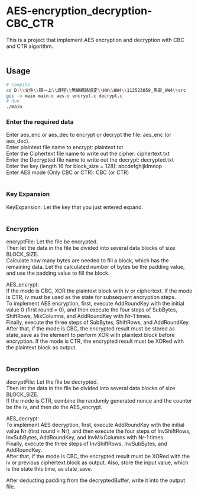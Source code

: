 # AES-encryption_decryption-CBC_CTR
This is a project that implement AES encryption and decryption with CBC and CTR algorithm. <br />
<br />

## Usage
```sh
# Compile
cd D:\\文件\\碩一上\\課程\\無線網路協定\\HW\\HW4\\112523059_馬寧_HW4\\src
gcc -o main main.c aes.c encrypt.c decrypt.c
# Run
./main
```

### Enter the required data
Enter aes_enc or aes_dec to encrypt or decrypt the file: aes_enc (or aes_dec). <br />
Enter plaintext file name to encrypt: plaintext.txt <br />
Enter the Ciphertext file name to write out the cipher: ciphertext.txt <br />
Enter the Decrypted file name to write out the decrypt: decrypted.txt <br />
Enter the key (length 16 for block_size = 128): abcdefghijklmnop <br />
Enter AES mode (Only CBC or CTR): CBC (or CTR) <br />
<br />

### Key Expansion
KeyExpansion: Let the key that you just entered expand. <br />
<br />

### Encryption
encryptFile: Let the file be encrypted. <br />
Then let the data in the file be divided into several data blocks of size BLOCK_SIZE. <br />
Calculate how many bytes are needed to fill a block, which has the remaining data. Let the calculated number of bytes be the padding value, and use the padding value to fill the block. <br />

AES_encrypt: <br />
If the mode is CBC, XOR the plaintext block with iv or ciphertext. If the mode is CTR, iv must be used as the state for subsequent encryption steps. <br />
To implement AES encryption, first, execute AddRoundKey with the initial value 0 (first round = 0), and then execute the four steps of SubBytes, ShiftRows, MixColumns, and AddRoundKey with Nr-1 times. <br />
Finally, execute the three steps of SubBytes, ShiftRows, and AddRoundKey. <br />
After that, if the mode is CBC, the encrypted result must be stored as state_save as the element to perform XOR with plaintext block before encryption. If the mode is CTR, the encrypted result must be XORed with the plaintext block as output. <br />
<br />

### Decryption
decryptFile: Let the file be decrypted. <br />
Then let the data in the file be divided into several data blocks of size BLOCK_SIZE. <br />
If the mode is CTR, combine the randomly generated nonce and the counter be the iv, and then do the AES_encrypt. <br />

AES_decrypt: <br />
To implement AES decryption, first, execute AddRoundKey with the initial value Nr (first round = Nr), and then execute the four steps of InvShiftRows, InvSubBytes, AddRoundKey, and InvMixColumns with Nr-1 times. <br />
Finally, execute the three steps of InvShiftRows, InvSubBytes, and AddRoundKey. <br />
After that, if the mode is CBC, the encrypted result must be XORed with the iv or previous ciphertext block as output. Also, store the input value, which is the state this time, as state_save. <br />

After deducting padding from the decryptedBuffer, write it into the output file. <br />
<br />